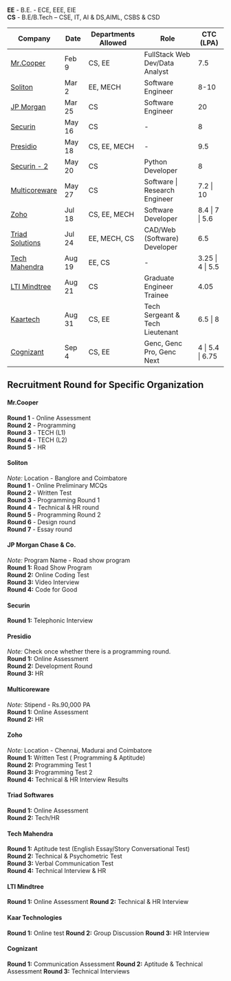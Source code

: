 **EE** - B.E. - ECE, EEE, EIE  
**CS** - B.E/B.Tech – CSE, IT, AI & DS,AIML, CSBS & CSD  


| Company | Date | Departments Allowed | Role | CTC (LPA)|
| - | - | - | - | - |
| [Mr.Cooper](#mrcooper) | Feb 9 | CS, EE | FullStack Web Dev/Data Analyst | 7.5 
| [Soliton](#soliton) | Mar 2 | EE, MECH | Software Engineer | 8-10
| [JP Morgan](#jp-morgan-chase--co) | Mar 25 | CS | Software Engineer | 20 |
| [Securin](#securin) | May 16 | CS | - | 8
| [Presidio](#presidio) | May 18 | CS, EE, MECH | - | 9.5
| [Securin - 2](#securin) | May 20 | CS | Python Developer | 8
| [Multicoreware](#multicoreware) | May 27 | CS | Software \| Research Engineer | 7.2 \| 10
| [Zoho](#zoho) | Jul 18 | CS, EE, MECH | Software Developer | 8.4 \| 7 \| 5.6 |
| [Triad Solutions](#triad-softwares) | Jul 24 | EE, MECH, CS | CAD/Web (Software)      Developer | 6.5 |
| [Tech Mahendra](#tech-mahendra) | Aug 19 | EE, CS | - | 3.25 \| 4 \| 5.5 |
| [LTI Mindtree](#lti-mindtree) | Aug 21 | CS | Graduate Engineer Trainee | 4.05 |
| [Kaartech](#kaar-technologies) | Aug 31 | CS, EE | Tech Sergeant & Tech Lieutenant | 6.5 \| 8 |
| [Cognizant](#cognizant) | Sep 4 | CS, EE | Genc, Genc Pro, Genc Next | 4 \| 5.4 \| 6.75 |


## Recruitment Round for Specific Organization

#### Mr.Cooper

**Round 1** - Online Assessment  
**Round 2** - Programming  
**Round 3** - TECH (L1)  
**Round 4** - TECH (L2)  
**Round 5** - HR  

#### Soliton
*Note:* Location - Banglore and Coimbatore    
**Round 1** - Online Preliminary MCQs  
**Round 2** - Written Test  
**Round 3** -  Programming Round 1    
**Round 4** -  Technical & HR round  
**Round 5** - Programming Round 2  
**Round 6** - Design round  
**Round 7** - Essay round  

#### JP Morgan Chase & Co.
*Note:* Program Name - Road show program  
**Round 1:** Road Show Program  
**Round 2:** Online Coding Test  
**Round 3:** Video Interview  
**Round 4:** Code for Good  

#### Securin
**Round 1:** Telephonic Interview  

#### Presidio
*Note:* Check once whether there is a programming round.  
**Round 1:** Online Assessment  
**Round 2:** Development Round  
**Round 3:** HR  

#### Multicoreware
*Note:* Stipend - Rs.90,000 PA  
**Round 1:** Online Assessment  
**Round 2:** HR  

#### Zoho
*Note:* Location - Chennai, Madurai and Coimbatore  
**Round 1:** Written Test ( Programming & Aptitude)  
**Round 2:** Programming Test 1  
**Round 3:** Programming Test 2  
**Round 4:** Technical & HR Interview Results  

#### Triad Softwares

**Round 1:** Online Assessment  
**Round 2:** Tech/HR  

#### Tech Mahendra

**Round 1:** Aptitude test (English Essay/Story Conversational Test)  
**Round 2:** Technical & Psychometric Test  
**Round 3:** Verbal Communication Test  
**Round 4:** Technical Interview & HR   

#### LTI Mindtree

**Round 1:** Online Assessment
**Round 2:** Technical & HR Interview

#### Kaar Technologies

**Round 1:** Online test
**Round 2:** Group Discussion
**Round 3:** HR Interview

#### Cognizant

**Round 1:** Communication Assessment
**Round 2:** Aptitude & Technical Assessment
**Round 3:** Technical Interviews

